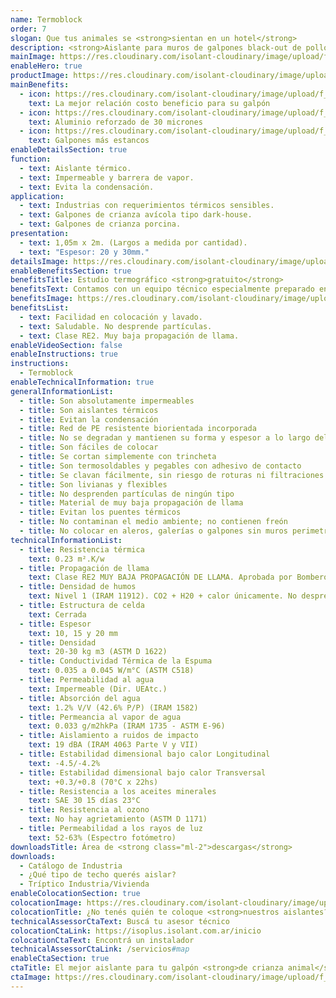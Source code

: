 ```yaml
---
name: Termoblock
order: 7
slogan: Que tus animales se <strong>sientan en un hotel</strong>
description: <strong>Aislante para muros de galpones black-out de pollos y climatizados de cerdos.</strong><br /><br />El aislante premium diseñado para cerramientos laterales metálicos de galpones avícolas y porcinos, siendo una alternativa económica al panel frigorífico o termopanel de chapa con poliuretano. La espuma de alta densidad y su aluminio de 30 micrones, lo hacen resistente a los esfuerzo y acción de los animales.
mainImage: https://res.cloudinary.com/isolant-cloudinary/image/upload/f_auto,q_auto:good/website-2021/products/termoblock/isolant-aislantes-linea-galpones-y-tinglados-termoblock-imagen-principal.jpg
enableHero: true
productImage: https://res.cloudinary.com/isolant-cloudinary/image/upload/f_auto,q_auto:good/website-2021/products/termoblock/isolant-aislantes-linea-galpones-y-tinglados-termoblock-producto-rollo.png
mainBenefits:
  - icon: https://res.cloudinary.com/isolant-cloudinary/image/upload/f_auto,q_auto:good/website-2021/products/termoblock/isolant-aislantes-linea-galpones-y-tinglados-termoblock-beneficio-1.svg
    text: La mejor relación costo beneficio para su galpón
  - icon: https://res.cloudinary.com/isolant-cloudinary/image/upload/f_auto,q_auto:good/website-2021/products/termoblock/isolant-aislantes-linea-galpones-y-tinglados-termoblock-beneficio-2.svg
    text: Aluminio reforzado de 30 micrones
  - icon: https://res.cloudinary.com/isolant-cloudinary/image/upload/f_auto,q_auto:good/website-2021/products/termoblock/isolant-aislantes-linea-galpones-y-tinglados-termoblock-beneficio-3.svg
    text: Galpones más estancos
enableDetailsSection: true
function:
  - text: Aislante térmico.
  - text: Impermeable y barrera de vapor.
  - text: Evita la condensación.
application:
  - text: Industrias con requerimientos térmicos sensibles.
  - text: Galpones de crianza avícola tipo dark-house.
  - text: Galpones de crianza porcina.
presentation:
  - text: 1,05m x 2m. (Largos a medida por cantidad).
  - text: "Espesor: 20 y 30mm."
detailsImage: https://res.cloudinary.com/isolant-cloudinary/image/upload/f_auto,q_auto:good/website-2021/products/termoblock/isolant-aislantes-linea-galpones-y-tinglados-termoblock-imagen-detalle.jpg
enableBenefitsSection: true
benefitsTitle: Estudio termográfico <strong>gratuito</strong>
benefitsText: Contamos con un equipo técnico especialmente preparado en el asesoramiento y análisis de galpones de crianza animal. Conocé más sobre nuestro análisis termográfico gratuito en obra e informes generados con termógrafos colocados en tus galpones.
benefitsImage: https://res.cloudinary.com/isolant-cloudinary/image/upload/f_auto,q_auto:good/website-2021/products/termoblock/isolant-aislantes-linea-galpones-y-tinglados-termoblock-beneficio-exclusivo.jpg
benefitsList:
  - text: Facilidad en colocación y lavado.
  - text: Saludable. No desprende partículas.
  - text: Clase RE2. Muy baja propagación de llama.
enableVideoSection: false
enableInstructions: true
instructions:
  - Termoblock
enableTechnicalInformation: true
generalInformationList:
  - title: Son absolutamente impermeables
  - title: Son aislantes térmicos
  - title: Evitan la condensación
  - title: Red de PE resistente biorientada incorporada
  - title: No se degradan y mantienen su forma y espesor a lo largo del tiempo
  - title: Son fáciles de colocar
  - title: Se cortan simplemente con trincheta
  - title: Son termosoldables y pegables con adhesivo de contacto
  - title: Se clavan fácilmente, sin riesgo de roturas ni filtraciones
  - title: Son livianas y flexibles
  - title: No desprenden partículas de ningún tipo
  - title: Material de muy baja propagación de llama
  - title: Evitan los puentes térmicos
  - title: No contaminan el medio ambiente; no contienen freón
  - title: No colocar en aleros, galerías o galpones sin muros perimetrales que protejan de la reflexión indirecta de los rayos UV
technicalInformationList:
  - title: Resistencia térmica
    text: 0.23 m².K/w
  - title: Propagación de llama
    text: Clase RE2 MUY BAJA PROPAGACIÓN DE LLAMA. Aprobada por Bomberos Argentina.
  - title: Densidad de humos
    text: Nivel 1 (IRAM 11912). CO2 + H20 + calor únicamente. No desprende gases envenenantes.
  - title: Estructura de celda
    text: Cerrada
  - title: Espesor
    text: 10, 15 y 20 mm
  - title: Densidad
    text: 20-30 kg m3 (ASTM D 1622)
  - title: Conductividad Térmica de la Espuma
    text: 0.035 a 0.045 W/m°C (ASTM C518)
  - title: Permeabilidad al agua
    text: Impermeable (Dir. UEAtc.)
  - title: Absorción del agua
    text: 1.2% V/V (42.6% P/P) (IRAM 1582)
  - title: Permeancia al vapor de agua
    text: 0.033 g/m2hkPa (IRAM 1735 - ASTM E-96)
  - title: Aislamiento a ruidos de impacto
    text: 19 dBA (IRAM 4063 Parte V y VII)
  - title: Estabilidad dimensional bajo calor Longitudinal
    text: -4.5/-4.2%
  - title: Estabilidad dimensional bajo calor Transversal
    text: +0.3/+0.8 (70°C x 22hs)
  - title: Resistencia a los aceites minerales
    text: SAE 30 15 días 23°C
  - title: Resistencia al ozono
    text: No hay agrietamiento (ASTM D 1171)
  - title: Permeabilidad a los rayos de luz
    text: 52-63% (Espectro fotómetro)
downloadsTitle: Área de <strong class="ml-2">descargas</strong>
downloads:
  - Catálogo de Industria
  - ¿Qué tipo de techo querés aislar?
  - Tríptico Industria/Vivienda
enableColocationSection: true
colocationImage: https://res.cloudinary.com/isolant-cloudinary/image/upload/f_auto,q_auto:good/website-2021/owners/homepage/isolant-aislantes-duenos-e-inquilinos-isoplus-colocation.jpg
colocationTitle: ¿No tenés quién te coloque <strong>nuestros aislantes?</strong>
technicalAssessorCtaText: Buscá tu asesor técnico
colocationCtaLink: https://isoplus.isolant.com.ar/inicio
colocationCtaText: Encontrá un instalador
technicalAssessorCtaLink: /servicios#map
enableCtaSection: true
ctaTitle: El mejor aislante para tu galpón <strong>de crianza animal</strong>
ctaImage: https://res.cloudinary.com/isolant-cloudinary/image/upload/f_auto,q_auto:good/website-2021/products/termoblock/isolant-aislantes-linea-galpones-y-tinglados-termoblock-cta.jpg
---
```

